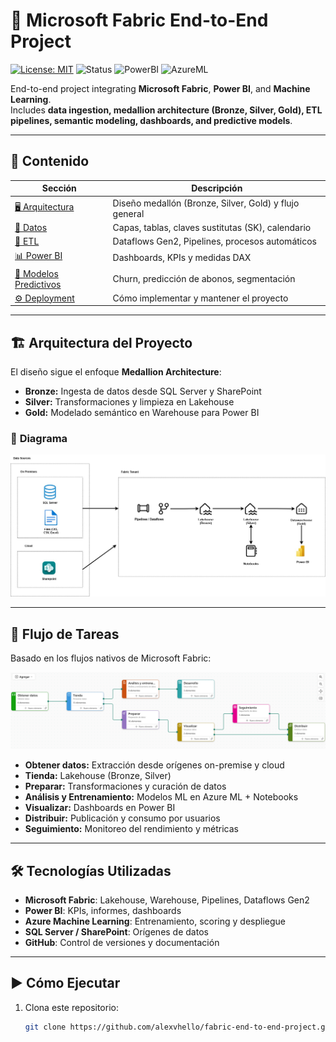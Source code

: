 # 🚀 Microsoft Fabric End-to-End Project

[![License: MIT](https://img.shields.io/badge/License-MIT-green.svg)](LICENSE)
![Status](https://img.shields.io/badge/status-active-brightgreen)
![PowerBI](https://img.shields.io/badge/Power%20BI-DAX-yellow)
![AzureML](https://img.shields.io/badge/Azure%20Machine%20Learning-ML-blue)

End-to-end project integrating **Microsoft Fabric**, **Power BI**, and **Machine Learning**.  
Includes **data ingestion, medallion architecture (Bronze, Silver, Gold), ETL pipelines, semantic modeling, dashboards, and predictive models**.

---

## 📌 **Contenido**
| Sección | Descripción |
|---------|-------------|
| [🖥 Arquitectura](docs/Arquitectura.md) | Diseño medallón (Bronze, Silver, Gold) y flujo general |
| [📂 Datos](docs/Datos.md) | Capas, tablas, claves sustitutas (SK), calendario |
| [🔄 ETL](docs/ETL.md) | Dataflows Gen2, Pipelines, procesos automáticos |
| [📊 Power BI](docs/PowerBI.md) | Dashboards, KPIs y medidas DAX |
| [🤖 Modelos Predictivos](docs/ModelosPredictivos.md) | Churn, predicción de abonos, segmentación |
| [⚙ Deployment](docs/Deployment.md) | Cómo implementar y mantener el proyecto |

---

## 🏗 **Arquitectura del Proyecto**
El diseño sigue el enfoque **Medallion Architecture**:
- **Bronze:** Ingesta de datos desde SQL Server y SharePoint
- **Silver:** Transformaciones y limpieza en Lakehouse
- **Gold:** Modelado semántico en Warehouse para Power BI

### 📐 **Diagrama**
![Arquitectura](assets/diagramas/arquitectura.jpg)

---

## 🔄 **Flujo de Tareas**
Basado en los flujos nativos de Microsoft Fabric:

![Flujo de Tareas](assets/diagramas/taskflow.png)

- **Obtener datos:** Extracción desde orígenes on-premise y cloud
- **Tienda:** Lakehouse (Bronze, Silver)
- **Preparar:** Transformaciones y curación de datos
- **Análisis y Entrenamiento:** Modelos ML en Azure ML + Notebooks
- **Visualizar:** Dashboards en Power BI
- **Distribuir:** Publicación y consumo por usuarios
- **Seguimiento:** Monitoreo del rendimiento y métricas

---

## 🛠 **Tecnologías Utilizadas**
- **Microsoft Fabric**: Lakehouse, Warehouse, Pipelines, Dataflows Gen2
- **Power BI**: KPIs, informes, dashboards
- **Azure Machine Learning**: Entrenamiento, scoring y despliegue
- **SQL Server / SharePoint**: Orígenes de datos
- **GitHub**: Control de versiones y documentación

---

## ▶ **Cómo Ejecutar**
1. Clona este repositorio:
   ```bash
   git clone https://github.com/alexvhello/fabric-end-to-end-project.git
